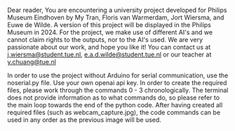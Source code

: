 Dear reader,
You are encountering a university project developed for Philips Museum Eindhoven by My Tran, Floris van Warmerdam, Jort Wiersma, and Euwe de Wilde.
A version of this project will be displayed in the Philips Museum in 2024. For the project, we make use of different AI's and we cannot claim rights to the outputs, nor to the AI's used.
We are very passionate about our work, and hope you like it!
You can contact us at j.wiersma@student.tue.nl, e.a.d.wilde@student.tue.nl or our teacher at y.chuang@tue.nl

In order to use the project without Arduino for serial communication, use the noserial.py file. Use your own openai api key. In order to create the required files, please work through the commands 0 - 3 chronologically.
The terminal does not provide information as to what commands do, so please refer to the main loop towards the end of the python code. After having created all required files (such as webcam_capture.jpg), the code commands can be used in any order as the previous image will be used.
